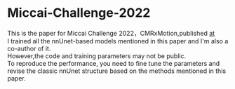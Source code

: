# Miccai-Challenge-2022
This is the paper for Miccai Challenge 2022，CMRxMotion,published [at](https://link.springer.com/chapter/10.1007/978-3-031-23443-9_47)   
I trained all the nnUnet-based models mentioned in this paper and I'm also a co-author of it.  
However,the code and training parameters may not be public.  
To reproduce the performance, you need to fine tune the parameters and revise the classic nnUnet structure based on the methods mentioned in this paper.
